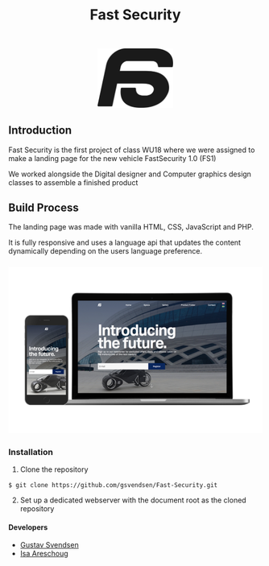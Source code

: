 <h1 align="center"> Fast Security </h1> <br>
<p align="center">
  <a href="">
    <img alt="FastSecurity" title="GitPoint" src="resources/svg/logo_black.svg" width="150">
  </a>
</p>

## Introduction
Fast Security is the first project of class WU18 where we were assigned to make a landing page for the new vehicle FastSecurity 1.0 (FS1)

We worked alongside the Digital designer and Computer graphics design classes to assemble a finished product

## Build Process
The landing page was made with vanilla HTML, CSS, JavaScript and PHP.

It is fully responsive and uses a language api that updates the content dynamically depending on the users language preference.

### ![FastSecurity](https://github.com/gsvendsen/FastSecurity/blob/master/resources/demo/responsive.png)

### Installation
1. Clone the repository
```
$ git clone https://github.com/gsvendsen/Fast-Security.git
```
2. Set up a dedicated webserver with the document root as the cloned repository

#### Developers
- [Gustav Svendsen](https://github.com/gsvendsen)
- [Isa Areschoug](https://github.com/Neyrin)
